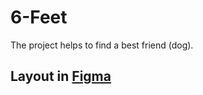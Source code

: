 # 6-Feet
The project helps to find a best friend (dog). 


## Layout in [Figma](https://www.figma.com/file/Hy07HqUhSXgt8dOvGHf6FT/6feet)
